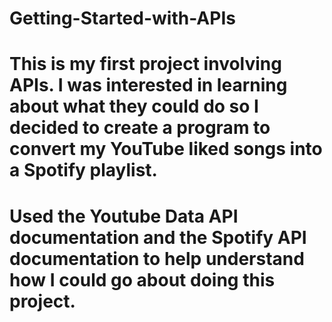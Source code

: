# Getting-Started-with-APIs
# This is my first project involving APIs. I was interested in learning about what they could do so I decided to create a program to convert my YouTube liked songs into a Spotify   playlist.
# Used the Youtube Data API documentation and the Spotify API documentation to help understand how I could go about doing this project.

